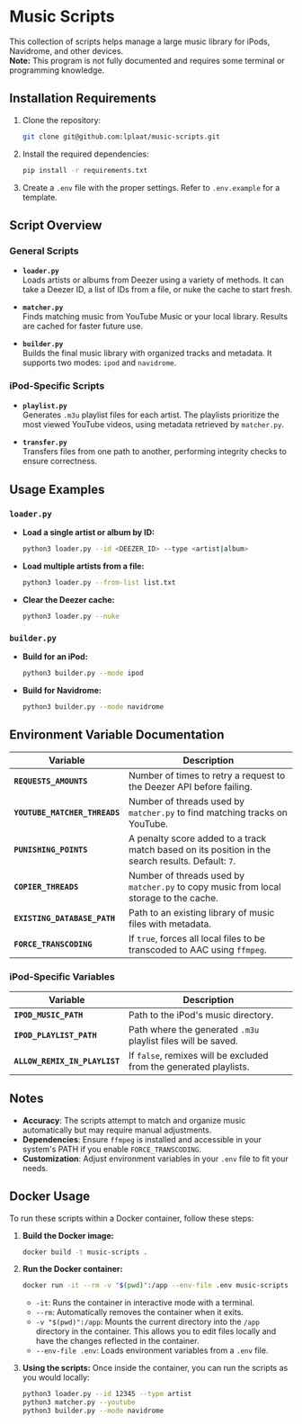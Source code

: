 # Music Scripts

This collection of scripts helps manage a large music library for iPods, Navidrome, and other devices.  
**Note:** This program is not fully documented and requires some terminal or programming knowledge.

## Installation Requirements

1. Clone the repository:
   ```bash
   git clone git@github.com:lplaat/music-scripts.git
   ```
2. Install the required dependencies:
   ```bash
   pip install -r requirements.txt
   ```
3. Create a `.env` file with the proper settings. Refer to `.env.example` for a template.

## Script Overview

### General Scripts
- **`loader.py`**  
  Loads artists or albums from Deezer using a variety of methods. It can take a Deezer ID, a list of IDs from a file, or nuke the cache to start fresh.

- **`matcher.py`**  
  Finds matching music from YouTube Music or your local library. Results are cached for faster future use.

- **`builder.py`**  
  Builds the final music library with organized tracks and metadata. It supports two modes: `ipod` and `navidrome`.

### iPod-Specific Scripts
- **`playlist.py`**  
  Generates `.m3u` playlist files for each artist. The playlists prioritize the most viewed YouTube videos, using metadata retrieved by `matcher.py`.

- **`transfer.py`**  
  Transfers files from one path to another, performing integrity checks to ensure correctness.

## Usage Examples

### `loader.py`

- **Load a single artist or album by ID:**
  ```bash
  python3 loader.py --id <DEEZER_ID> --type <artist|album>
  ```

- **Load multiple artists from a file:**
  ```bash
  python3 loader.py --from-list list.txt
  ```

- **Clear the Deezer cache:**
  ```bash
  python3 loader.py --nuke
  ```

### `builder.py`

- **Build for an iPod:**
  ```bash
  python3 builder.py --mode ipod
  ```

- **Build for Navidrome:**
  ```bash
  python3 builder.py --mode navidrome
  ```

## Environment Variable Documentation

| Variable                  | Description                                                                                          |
|---------------------------|------------------------------------------------------------------------------------------------------|
| **`REQUESTS_AMOUNTS`**    | Number of times to retry a request to the Deezer API before failing.                                  |
| **`YOUTUBE_MATCHER_THREADS`** | Number of threads used by `matcher.py` to find matching tracks on YouTube.              |
| **`PUNISHING_POINTS`**    | A penalty score added to a track match based on its position in the search results. Default: `7`.           |
| **`COPIER_THREADS`**      | Number of threads used by `matcher.py` to copy music from local storage to the cache.                   |
| **`EXISTING_DATABASE_PATH`** | Path to an existing library of music files with metadata.                                           |
| **`FORCE_TRANSCODING`**   | If `true`, forces all local files to be transcoded to AAC using `ffmpeg`.   |

### iPod-Specific Variables

| Variable                  | Description                                                                                          |
|---------------------------|------------------------------------------------------------------------------------------------------|
| **`IPOD_MUSIC_PATH`**     | Path to the iPod's music directory.                                                                 |
| **`IPOD_PLAYLIST_PATH`**  | Path where the generated `.m3u` playlist files will be saved.                                                    |
| **`ALLOW_REMIX_IN_PLAYLIST`** | If `false`, remixes will be excluded from the generated playlists.              |

## Notes

- **Accuracy**: The scripts attempt to match and organize music automatically but may require manual adjustments.  
- **Dependencies**: Ensure `ffmpeg` is installed and accessible in your system's PATH if you enable `FORCE_TRANSCODING`.  
- **Customization**: Adjust environment variables in your `.env` file to fit your needs.

## Docker Usage

To run these scripts within a Docker container, follow these steps:

1.  **Build the Docker image:**
    ```bash
    docker build -t music-scripts .
    ```

2.  **Run the Docker container:**
    ```bash
    docker run -it --rm -v "$(pwd)":/app --env-file .env music-scripts
    ```
    - `-it`: Runs the container in interactive mode with a terminal.
    - `--rm`: Automatically removes the container when it exits.
    - `-v "$(pwd)":/app`: Mounts the current directory into the `/app` directory in the container. This allows you to edit files locally and have the changes reflected in the container.
    - `--env-file .env`: Loads environment variables from a `.env` file.

3.  **Using the scripts:**
    Once inside the container, you can run the scripts as you would locally:
    ```bash
    python3 loader.py --id 12345 --type artist
    python3 matcher.py --youtube
    python3 builder.py --mode navidrome
    ```